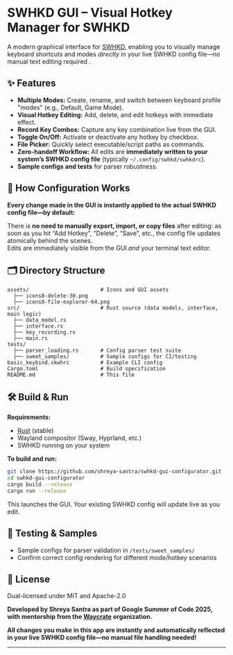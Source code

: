 # SWHKD GUI – Visual Hotkey Manager for SWHKD

A modern graphical interface for [SWHKD](https://github.com/waycrate/swhkd), enabling you to visually manage keyboard shortcuts and modes *directly* in your live SWHKD config file—no manual text editing required . 

## ✨ Features

- **Multiple Modes:** Create, rename, and switch between keyboard profile "modes" (e.g., Default, Game Mode).
- **Visual Hotkey Editing:** Add, delete, and edit hotkeys with immediate effect.
- **Record Key Combos:** Capture any key combination live from the GUI.
- **Toggle On/Off:** Activate or deactivate any hotkey by checkbox.
- **File Picker:** Quickly select executable/script paths as commands.
- **Zero-handoff Workflow:** All edits are **immediately written to your system’s SWHKD config file** (typically `~/.config/swhkd/swhkdrc`).
- **Sample configs and tests** for parser robustness.


## 💾 How Configuration Works

**Every change made in the GUI is instantly applied to the actual SWHKD config file—by default:**

There is **no need to manually export, import, or copy files** after editing: as soon as you hit “Add Hotkey”, “Delete”, “Save”, etc., the config file updates atomically behind the scenes.  
Edits are immediately visible from the GUI *and* your terminal text editor.

## 🗂️ Directory Structure

```
assets/                       # Icons and GUI assets
  ├── icons8-delete-30.png
  ├── icons8-file-explorer-64.png
src/                          # Rust source (data models, interface, main logic)
  ├── data_model.rs
  ├── interface.rs
  ├── key_recording.rs
  ├── main.rs
tests/
  ├── parser_loading.rs       # Config parser test suite
  ├── sweet_samples/          # Sample configs for CI/testing
basic_keybind.skwhrc          # Example CLI config
Cargo.toml                    # Build specification
README.md                     # This file
```

## 🛠️ Build & Run

**Requirements:**
- [Rust](https://www.rust-lang.org/) (stable)
- Wayland compositor (Sway, Hyprland, etc.)
- SWHKD running on your system

**To build and run:**
```bash
git clone https://github.com/shreya-santra/swhkd-gui-configurator.git
cd swhkd-gui-configurator
cargo build --release
cargo run --release
```
This launches the GUI. Your existing SWHKD config will update live as you edit.


## 🔬 Testing & Samples

- Sample configs for parser validation in `/tests/sweet_samples/`
- Confirm correct config rendering for different mode/hotkey scenarios


## 📝 License

Dual-licensed under MIT and Apache-2.0

**Developed by Shreya Santra as part of Google Summer of Code 2025, with mentorship from the [Waycrate](https://waycrate.github.io) organization.**

**All changes you make in this app are instantly and automatically reflected in your live SWHKD config file—no manual file handling needed!**

---
